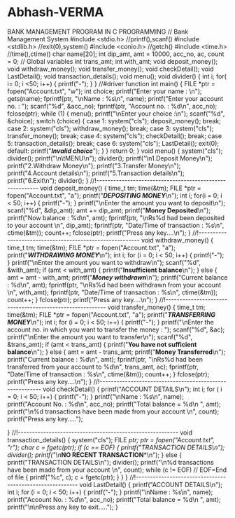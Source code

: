 # Abhash-VERMA
BANK MANAGEMENT PROGRAM IN C PROGRAMMING
// Bank Management System
#include <stdio.h> //printf(),scanf()
#include <stdlib.h> //exit(0),system()
#include <conio.h> //getch()
#include <time.h> //time(),ctime()
char name[20];
int dip_amt, amt = 10000, acc_no, ac, count = 0; // Global variables
int trans_amt;
int with_amt;
void deposit_money();
void withdraw_money();
void transfer_money();
void checkDetail();
void LastDetail();
void transaction_details();
void menu();
void divider()
{
int i;
for( i= 0; i <50; i++)
{
printf("-");
}
}
//#driver function 
int main()
{
FILE *ptr = fopen("Account.txt", "w");
int choice;
printf("Enter your name : \n");
gets(name);
fprintf(ptr, "\nName : %s\n", name);
printf("Enter your account no. : ");
scanf("%d", &acc_no);
fprintf(ptr, "Account no. : %d\n", acc_no);
fclose(ptr);
while (1)
{
menu();
printf("\nEnter your choice :\n");
scanf("%d", &choice);
switch (choice)
{
case 1:
system("cls");
deposit_money();
break;
case 2:
system("cls");
withdraw_money();
break;
case 3:
system("cls");
transfer_money();
break;
case 4:
system("cls");
checkDetail();
break;
case 5:
transaction_details();
break;
case 6:
system("cls");
LastDetail();
exit(0);
default:
printf("*****Invalid choice*****");
}
}
return 0;
}
void menu()
{
system("cls");
divider();
printf("\n\tMENU\n");
divider();
printf("\n1.Deposit Money\n");
printf("2.Withdraw Money\n");
printf("3.Transfer Money\n");
printf("4.Account details\n");
printf("5.Transaction details\n");
printf("6.Exit\n");
divider();
}
//!--------------------------------------------------------- 
void deposit_money()
{
time_t tm;
time(&tm);
FILE *ptr = fopen("Account.txt", "a");
printf("*****DEPOSITING MONEY*****\n");
int i;
for(i = 0; i < 50; i++)
{
printf("-");
}
printf("\nEnter the amount you want to deposit\n");
scanf("%d", &dip_amt);
amt += dip_amt;
printf("****Money Deposited****\n");
printf("Now balance : %d\n", amt);
fprintf(ptr, "\nRs%d had been deposited to your account \n", dip_amt);
fprintf(ptr, "Date/Time of transaction : %s\n", ctime(&tm));
count++;
fclose(ptr);
printf("Press any key....\n");
}
//!---------------------------------------------------------
void withdraw_money()
{
time_t tm;
time(&tm);
FILE *ptr = fopen("Account.txt", "a");
printf("*****WITHDRAWING MONEY*****\n");
int i;
for (i = 0; i < 50; i++)
{
printf("-");
}
printf("\nEnter the amount you want to withdraw\n");
scanf("%d", &with_amt);
if (amt < with_amt)
{
printf("****Insufficient balance****\n");
}
else
{
amt = amt - with_amt;
printf("*****Money withdrawn*****\n");
printf("Current balance : %d\n", amt);
fprintf(ptr, "\nRs%d had been withdrawn from your account \n", with_amt);
fprintf(ptr, "Date/Time of transaction : %s\n", ctime(&tm));
count++;
}
fclose(ptr);
printf("Press any key....\n");
}
//!---------------------------------------------------------
 void transfer_money()
{
time_t tm;
time(&tm);
FILE *ptr = fopen("Account.txt", "a");
printf("*****TRANSFERRING MONEY*****\n");
int i;
for (i = 0; i < 50; i++)
{
printf("-");
}
printf("\nEnter the account no. in which you want to transfer the money : ");
scanf("%d", &ac);
printf("\nEnter the amount you want to transfer\n");
scanf("%d", &trans_amt);
if (amt < trans_amt)
{
printf("****You have not sufficient balance****\n");
}
else
{
amt = amt - trans_amt;
printf("****Money Transferred****\n");
printf("Current balance : %d\n", amt);
fprintf(ptr, "\nRs%d had been transferred from your account to %d\n", trans_amt, ac);
fprintf(ptr, "Date/Time of transaction : %s\n", ctime(&tm));
count++;
}
fclose(ptr);
printf("Press any key....\n");
}
//!---------------------------------------------------------
void checkDetail()
{
printf("ACCOUNT DETAILS\n");
int i;
for ( i = 0; i < 50; i++)
{
printf("-");
}
printf("\nName : %s\n", name);
printf("Account No. : %d\n", acc_no);
printf("Total balance = %d\n ", amt);
printf("\n%d transactions have been made from your account \n", count);
printf("Press any key.....");

}
//!---------------------------------------------------------
void transaction_details()
{
system("cls");
FILE *ptr;
ptr = fopen("Account.txt", "r");
char c = fgetc(ptr);
if (c == EOF)
{
printf("TRANSACTION DETAILS\n");
divider();
printf("\n*******NO RECENT TRANSACTION*******\n");
}
else
{
printf("TRANSACTION DETAILS\n");
divider();
printf("\n%d transactions have been made from your account \n", count);
while (c != EOF) // EOF=End of file
{
printf("%c", c);
c = fgetc(ptr);
}
}
}
//!--------------------------------------------------------- 
void LastDetail()
{
printf("ACCOUNT DETAILS\n");
int i;
for (i = 0; i < 50; i++)
{
printf("-");
}
printf("\nName : %s\n", name);
printf("Account No. : %d\n", acc_no);
printf("Total balance = %d\n ", amt);
printf("\n\nPress any key to exit.....");
}






